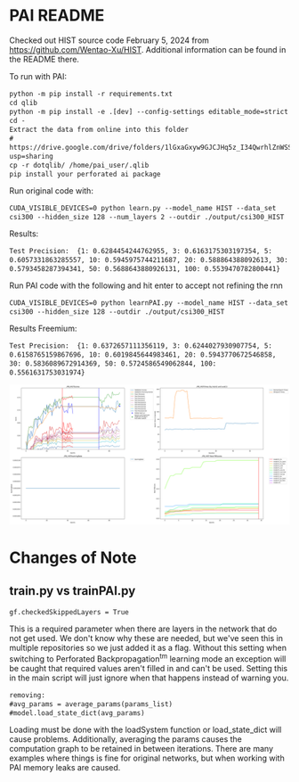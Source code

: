# PAI README
Checked out HIST source code February 5, 2024 from https://github.com/Wentao-Xu/HIST.  Additional information can be found in the README there.

To run with PAI:

    python -m pip install -r requirements.txt
    cd qlib
    python -m pip install -e .[dev] --config-settings editable_mode=strict
    cd -
    Extract the data from online into this folder
    # https://drive.google.com/drive/folders/1lGxaGxyw9GJCJHq5z_I34QwrhlZnWSSK?usp=sharing
    cp -r dotqlib/ /home/pai_user/.qlib
    pip install your perforated ai package

Run original code with:

    CUDA_VISIBLE_DEVICES=0 python learn.py --model_name HIST --data_set csi300 --hidden_size 128 --num_layers 2 --outdir ./output/csi300_HIST

Results:

    Test Precision:  {1: 0.6284454244762955, 3: 0.6163175303197354, 5: 0.6057331863285557, 10: 0.5945975744211687, 20: 0.588864388092613, 30: 0.5793458287394341, 50: 0.5688643880926131, 100: 0.5539470782800441}

    
Run PAI code with the following and hit enter to accept not refining the rnn

    CUDA_VISIBLE_DEVICES=0 python learnPAI.py --model_name HIST --data_set csi300 --hidden_size 128 --outdir ./output/csi300_HIST
    
Results Freemium:
    
    Test Precision:  {1: 0.6372657111356119, 3: 0.6244027930907754, 5: 0.6158765159867696, 10: 0.6019845644983461, 20: 0.5943770672546858, 30: 0.5836089672914369, 50: 0.5724586549062844, 100: 0.5561631753031974}


!["Example Output](exampleOutput.png "Example Output")
# Changes of Note

## train.py vs trainPAI.py

    gf.checkedSkippedLayers = True
    
This is a required parameter when there are layers in the network that do not get used.  We don't know why these are needed, but we've seen this in multiple repositories so we just added it as a flag.  Without this setting when switching to Perforated Backpropagation<sup>tm</sup> learning mode an exception will be caught that required values aren't filled in and can't be used.  Setting this in the main script will just ignore when that happens instead of warning you.

    removing:
    #avg_params = average_params(params_list)
    #model.load_state_dict(avg_params)
    
Loading must be done with the loadSystem function or load_state_dict will cause problems.  Additionally, averaging the params causes the computation graph to be retained in between iterations.  There are many examples where things is fine for original networks, but when working with PAI memory leaks are caused.

